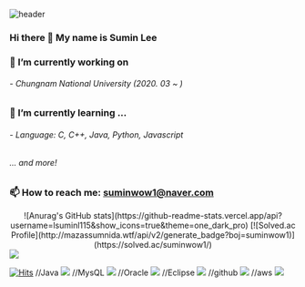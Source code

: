 ![header](https://capsule-render.vercel.app/api?type=waving&color=0:7b4397,100:dc2430&height=300&section=header&text=Welcome%20👏&fontColor=ffffff&fontSize=100&animation=fadeIn&desc=lsuminl115's%20github&descAlign=55.3&descAlignY=60&fontAlignY=45)
### Hi there 👋 My name is Sumin Lee


### 🔭 I’m currently working on
###### - Chungnam National University (2020. 03 ~ )
### 🌱 I’m currently learning ...
###### - Language: C, C++, Java, Python, Javascript
###### ... and more!

### 📫 How to reach me: suminwow1@naver.com
<div align="center">
![Anurag's GitHub stats](https://github-readme-stats.vercel.app/api?username=lsuminl115&show_icons=true&theme=one_dark_pro)
[![Solved.ac Profile](http://mazassumnida.wtf/api/v2/generate_badge?boj=suminwow1)](https://solved.ac/suminwow1/)
</div>
<img src="https://img.shields.io/badge/A8B9CC?style=for-the-badge&logo=C&logoColor=black">

[![Hits](https://hits.seeyoufarm.com/api/count/incr/badge.svg?url=https%3A%2F%2Fgithub.com%2Flsuminl115%2Fhit-counter&count_bg=%2379C83D&title_bg=%23555555&icon=&icon_color=%23E7E7E7&title=hits&edge_flat=false)](https://hits.seeyoufarm.com)
//Java
<img src="https://img.shields.io/badge/JAVA-007396?style=for-the-badge&logo=java&logoColor=white">
//MysQL
<img src="https://img.shields.io/badge/MySQL-4479A1?style=for-the-badge&logo=MySQL&logoColor=white">
//Oracle
<img src="https://img.shields.io/badge/Oracle-F80000?style=for-the-badge&logo=Oracle&logoColor=white">
//Eclipse
<img src="https://img.shields.io/badge/Eclipse-2C2255?style=for-the-badge&logo=Eclipse%20IDE&logoColor=white">
//github
<img src="https://img.shields.io/badge/github-181717?style=for-the-badge&logo=github&logoColor=white">
//aws
<img src="https://img.shields.io/badge/aws-232F3E?style=for-the-badge&logo=aws&logoColor=white">
